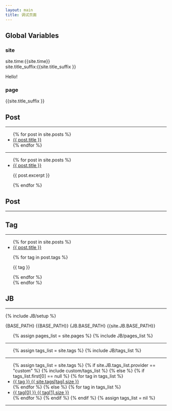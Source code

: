 ```yaml
---
layout: main
title: 调试页面
---
```


## Global Variables ##

### site ###

site.time:{{site.time}}<br/>
site.title_suffix:{{site.title_suffix }}<br/>

Hello!

### page ###

{{site.title_suffix }}

## Post ##
* * *

<ul>
  {% for post in site.posts %}
    <li>
      <a href="{{ post.url }}">{{ post.title }}</a>
    </li>
  {% endfor %}
</ul>

<hr/>

<ul>
  {% for post in site.posts %}
    <li>
      <a href="{{ post.url }}">{{ post.title }}</a>
      <p>{{ post.excerpt }}</p>
    </li>
  {% endfor %}
</ul>

## Post ##
* * *

## Tag ##
* * *

<ul>
  {% for post in site.posts %}
    <li>
      <a href="{{ post.url }}">{{ post.title }}</a>
	  <p></p>
	  {% for tag in post.tags %}
	  <p>{{ tag }}</p>
	  {% endfor %}
    </li>
  {% endfor %}
</ul>

## JB ##
* * *

{% include JB/setup %}

{BASE_PATH}
{{BASE_PATH}}
{JB.BASE_PATH}
{{site.JB.BASE_PATH}}

<ul>
  {% assign pages_list = site.pages %}  
  {% include JB/pages_list %}
</ul>

* * *

<ul>
  {% assign tags_list = site.tags %}  
  {% include JB/tags_list %}
</ul>

* * *

<ul>
  {% assign tags_list = site.tags %}  
{% if site.JB.tags_list.provider == "custom" %}
  {% include custom/tags_list %}
{% else %}
  {% if tags_list.first[0] == null %}
    {% for tag in tags_list %} 
    	<li><a href="{{ BASE_PATH }}{{ site.JB.tags_path }}#{{ tag }}-ref">{{ tag }} <span>{{ site.tags[tag].size }}</span></a></li>
    {% endfor %}
  {% else %}
    {% for tag in tags_list %} 
    	<li><a href="{{ BASE_PATH }}{{ site.JB.tags_path }}#{{ tag[0] }}-ref">{{ tag[0] }} <span>{{ tag[1].size }}</span></a></li>
    {% endfor %}
  {% endif %}
{% endif %}
{% assign tags_list = nil %}
</ul>

* * *





